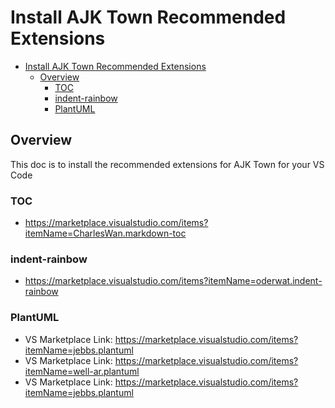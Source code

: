 # Install AJK Town Recommended Extensions

<!-- TOC -->

- [Install AJK Town Recommended Extensions](#install-ajk-town-recommended-extensions)
  - [Overview](#overview)
    - [TOC](#toc)
    - [indent-rainbow](#indent-rainbow)
    - [PlantUML](#plantuml)

<!-- /TOC -->

## Overview

This doc is to install the recommended extensions for AJK Town for your VS Code


### TOC

- https://marketplace.visualstudio.com/items?itemName=CharlesWan.markdown-toc


### indent-rainbow

- https://marketplace.visualstudio.com/items?itemName=oderwat.indent-rainbow


### PlantUML

- VS Marketplace Link: https://marketplace.visualstudio.com/items?itemName=jebbs.plantuml
- VS Marketplace Link: https://marketplace.visualstudio.com/items?itemName=well-ar.plantuml
- VS Marketplace Link: https://marketplace.visualstudio.com/items?itemName=jebbs.plantuml
